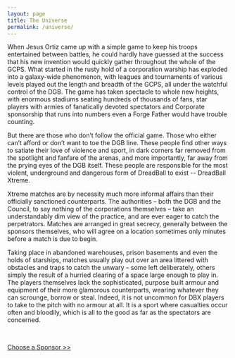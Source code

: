 ```yaml
---
layout: page
title: The Universe
permalink: /universe/
---
```


When Jesus Ortiz came up with a simple game to keep his troops entertained between battles, he could hardly have guessed at the success that his new invention would quickly gather throughout the whole of the GCPS. What started in the rusty hold of a corporation warship has exploded into a galaxy-wide phenomenon, with leagues and tournaments of various levels played out the length and breadth of the GCPS, all under the watchful control of the DGB. The game has taken spectacle to whole new heights, with enormous stadiums seating hundreds of thousands of fans, star players with armies of fanatically devoted spectators and Corporate sponsorship that runs into numbers even a Forge Father would have trouble counting.

But there are those who don’t follow the official game. Those who either can’t afford or don’t want to toe the DGB line. These people find other ways to satiate their love of violence and sport, in dark corners far removed from the spotlight and fanfare of the arenas, and more importantly, far away from the prying eyes of the DGB itself. These people are responsible for the most violent, underground and dangerous form of DreadBall to exist -- DreadBall Xtreme.

Xtreme matches are by necessity much more informal affairs than their officially sanctioned counterparts. The authorities – both the DGB and the Council, to say nothing of the corporations themselves – take an understandably dim view of the practice, and are ever eager to catch the perpetrators. Matches are arranged in great secrecy, generally between the sponsors themselves, who will agree on a location sometimes only minutes before a match is due to begin.

Taking place in abandoned warehouses, prison basements and even the holds of starships, matches usually play out over an area littered with obstacles and traps to catch the unwary – some left deliberately, others simply the result of a hurried clearing of a space large enough to play in. The players themselves lack the sophisticated, purpose built armour and equipment of their more glamorous counterparts, wearing whatever they can scrounge, borrow or steal. Indeed, it is not uncommon for DBX players to take to the pitch with no armour at all. It is a sport where casualties occur often and bloodily, which is all to the good as far as the spectators are concerned.

<div class="clearfix">&nbsp;</div>

<p><a href="sponsors/" class="btn btn-success btn-lg">Choose a Sponsor >></a></p>

<div class="clearfix">&nbsp;</div>

